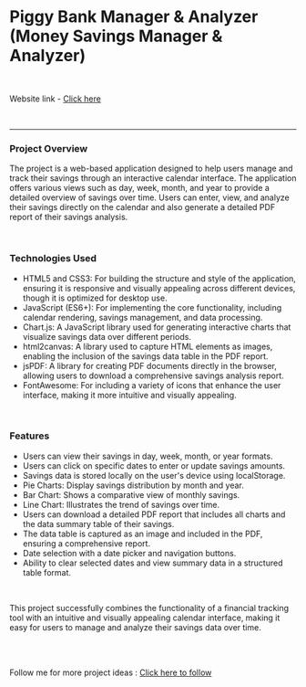<h1>Piggy Bank Manager & Analyzer (Money Savings Manager & Analyzer)</h1>
<br>
<p>Website link - <a href="https://prathameshvattamwar.github.io/savings_manager">Click here</a></p>
<br><hr>

<h3>Project Overview</h3>
<p>The project is a web-based application designed to help users manage and track their savings through an interactive calendar interface. The application offers various views such as day, week, month, and year to provide a detailed overview of savings over time. Users can enter, view, and analyze their savings directly on the calendar and also generate a detailed PDF report of their savings analysis.</p>
<br>
<h3>Technologies Used</h3>
<ul>
  <li>HTML5 and CSS3: For building the structure and style of the application, ensuring it is responsive and visually appealing across different devices, though it is optimized for desktop use.</li>
  <li>JavaScript (ES6+): For implementing the core functionality, including calendar rendering, savings management, and data processing.</li>
  <li>Chart.js: A JavaScript library used for generating interactive charts that visualize savings data over different periods.</li>
  <li>html2canvas: A library used to capture HTML elements as images, enabling the inclusion of the savings data table in the PDF report.</li>
  <li>jsPDF: A library for creating PDF documents directly in the browser, allowing users to download a comprehensive savings analysis report.</li>
  <li>FontAwesome: For including a variety of icons that enhance the user interface, making it more intuitive and visually appealing.</li>
</ul>
<br>
<h3>Features</h3>
<ul>
  <li>Users can view their savings in day, week, month, or year formats.</li>
  <li>Users can click on specific dates to enter or update savings amounts.</li>
  <li>Savings data is stored locally on the user's device using localStorage.</li>
  <li>Pie Charts: Display savings distribution by month and year.</li>
  <li>Bar Chart: Shows a comparative view of monthly savings.</li>
  <li>Line Chart: Illustrates the trend of savings over time.</li>
  <li>Users can download a detailed PDF report that includes all charts and the data summary table of their savings.</li>
  <li>The data table is captured as an image and included in the PDF, ensuring a comprehensive report.</li>
  <li>Date selection with a date picker and navigation buttons.</li>
  <li>Ability to clear selected dates and view summary data in a structured table format.</li>
</ul>
<br>
<p>This project successfully combines the functionality of a financial tracking tool with an intuitive and visually appealing calendar interface, making it easy for users to manage and analyze their savings data over time.</p>
<br><br>

<p>Follow me for more project ideas : <a href="https://github.com/prathameshvattamwr">Click here to follow</a></p>
